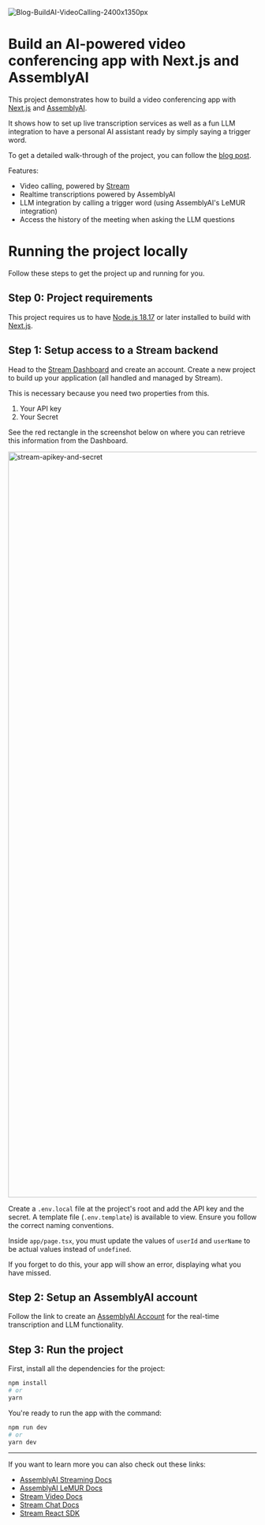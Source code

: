 ![Blog-BuildAI-VideoCalling-2400x1350px](https://github.com/user-attachments/assets/2b112203-9c90-4b28-9b28-a09bf01e4d9f)

# Build an AI-powered video conferencing app with Next.js and AssemblyAI

This project demonstrates how to build a video conferencing app with [Next.js](https://nextjs.org) and [AssemblyAI](https://www.assemblyai.com).

It shows how to set up live transcription services as well as a fun LLM integration to have a personal AI assistant ready by simply saying a trigger word.

To get a detailed walk-through of the project, you can follow the [blog post](https://www.assemblyai.com/blog/p/73107aeb-1325-4fcb-a045-90cda59fa755/).

Features:

- Video calling, powered by [Stream](https://getstream.io/try-for-free/)
- Realtime transcriptions powered by AssemblyAI
- LLM integration by calling a trigger word (using AssemblyAI's LeMUR integration)
- Access the history of the meeting when asking the LLM questions

# Running the project locally

Follow these steps to get the project up and running for you.

## Step 0: Project requirements

This project requires us to have [Node.js 18.17](https://nodejs.org/) or later installed to build with [Next.js](https://nextjs.org/).

## Step 1: Setup access to a Stream backend

Head to the [Stream Dashboard](https://dashboard.getstream.io/) and create an account. Create a new project to build up your application (all handled and managed by Stream).

This is necessary because you need two properties from this.

1. Your API key
2. Your Secret

See the red rectangle in the screenshot below on where you can retrieve this information from the Dashboard.

<img width="1511" alt="stream-apikey-and-secret" src="https://github.com/GetStream/nextjs-chat-template/assets/12433593/40201ab8-4c55-426d-94bc-e89649849ffc">

Create a `.env.local` file at the project's root and add the API key and the secret. A template file (`.env.template`) is available to view. Ensure you follow the correct naming conventions.

Inside `app/page.tsx`, you must update the values of `userId` and `userName` to be actual values instead of `undefined`.

If you forget to do this, your app will show an error, displaying what you have missed.

## Step 2: Setup an AssemblyAI account

Follow the link to create an [AssemblyAI Account](https://www.assemblyai.com/) for the real-time transcription and LLM functionality.

## Step 3: Run the project

First, install all the dependencies for the project:

```bash
npm install
# or
yarn
```

You're ready to run the app with the command:

```bash
npm run dev
# or
yarn dev
```

---

If you want to learn more you can also check out these links:

- [AssemblyAI Streaming Docs](https://www.assemblyai.com/docs/getting-started/transcribe-streaming-audio-from-a-microphone/typescript)
- [AssemblyAI LeMUR Docs](https://www.assemblyai.com/docs/lemur/ask-questions)
- [Stream Video Docs](https://gstrm.io/video-docs-assemblyai)
- [Stream Chat Docs](https://gstrm.io/chat-docs-assemblyai)
- [Stream React SDK](https://gstrm.io/video-react-docs-assemblyai)
